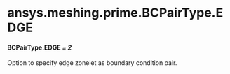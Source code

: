 # ansys.meshing.prime.BCPairType.EDGE

<a id="ansys.meshing.prime.BCPairType.EDGE"></a>

#### BCPairType.EDGE *= 2*

Option to specify edge zonelet as boundary condition pair.

<!-- !! processed by numpydoc !! -->
